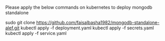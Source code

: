Please apply the below commands on kubernetes to deploy mongodb standalone

sudo git clone https://github.com/faisalbasha1982/mongodb-standalone-alef.git
kubectl apply -f deployment.yaml
kubectl apply -f secrets.yaml
kubectl apply -f service.yaml
